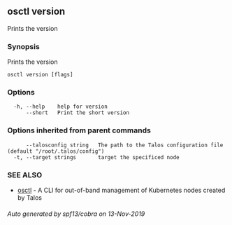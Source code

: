 <!-- markdownlint-disable -->
## osctl version

Prints the version

### Synopsis

Prints the version

```
osctl version [flags]
```

### Options

```
  -h, --help    help for version
      --short   Print the short version
```

### Options inherited from parent commands

```
      --talosconfig string   The path to the Talos configuration file (default "/root/.talos/config")
  -t, --target strings       target the specificed node
```

### SEE ALSO

* [osctl](osctl.md)	 - A CLI for out-of-band management of Kubernetes nodes created by Talos

###### Auto generated by spf13/cobra on 13-Nov-2019

